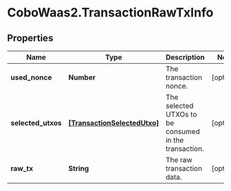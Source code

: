 # CoboWaas2.TransactionRawTxInfo

## Properties

Name | Type | Description | Notes
------------ | ------------- | ------------- | -------------
**used_nonce** | **Number** | The transaction nonce. | [optional] 
**selected_utxos** | [**[TransactionSelectedUtxo]**](TransactionSelectedUtxo.md) | The selected UTXOs to be consumed in the transaction. | [optional] 
**raw_tx** | **String** | The raw transaction data. | [optional] 


